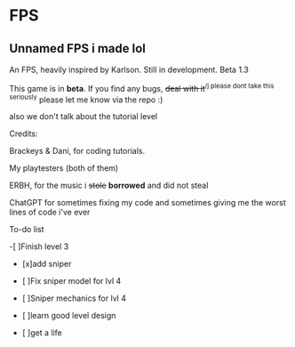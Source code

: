 # FPS
Unnamed FPS i made lol
--------------------
An FPS, heavily inspired by Karlson. Still in development. Beta 1.3

This game is in **beta**. If you find any bugs, ~~deal with it~~<sup>/j please dont take this seriously</sup> please let me know via the repo :)



also we don't talk about the tutorial level

Credits:

Brackeys & Dani, for coding tutorials.

My playtesters (both of them)

ERBH, for the music i ~~stole~~ **borrowed** and did not steal

ChatGPT for sometimes fixing my code and sometimes giving me the worst lines of code i've ever

To-do list

-[ ]Finish level 3

- [x]add sniper

- [ ]Fix sniper model for lvl 4

- [ ]Sniper mechanics for lvl 4

- [ ]learn good level design

- [ ]get a life

